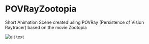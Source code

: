 # POVRayZootopia
Short Animation Scene created using POVRay (Persistence of Vision Raytracer) based on the movie Zootopia  

![alt text](https://github.com/NikhilGudhka/POVRayZootopia/blob/master/output/Zootopia.gif "Output GIF file")
